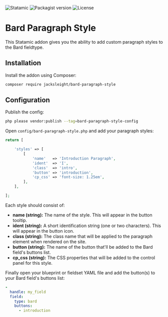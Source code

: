 <!-- statamic:hide -->

![Statamic](https://flat.badgen.net/badge/Statamic/3.1.14+/FF269E)
![Packagist version](https://flat.badgen.net/packagist/v/jacksleight/bard-paragraph-style)
![License](https://flat.badgen.net/github/license/jacksleight/bard-paragraph-style)

# Bard Paragraph Style 

<!-- /statamic:hide -->

This Statamic addon gives you the ability to add custom paragraph styles to the Bard fieldtype.

## Installation

Install the addon using Composer:

```bash
composer require jacksleight/bard-paragraph-style
```

## Configuration

Publish the config:

```bash
php please vendor:publish --tag=bard-paragraph-style-config
```

Open `config/bard-paragraph-style.php` and add your paragraph styles:


```php
return [

    'styles' => [
        [
            'name'   => 'Introduction Paragraph',
            'ident'  => 'I',
            'class'  => 'intro',
            'button' => 'introduction',
            'cp_css' => 'font-size: 1.25em',
        ],
    ],

];
```

Each style should consist of:

* **name (string):** The name of the style. This will appear in the button tooltip.
* **ident (string):** A short identification string (one or two characters). This will appear in the button icon.
* **class (string):** The class name that will be applied to the paragraph element when rendered on the site.
* **button (string):** The name of the button that'll be added to the Bard field's buttons list.
* **cp_css (string):** The CSS properties that will be added to the control panel for this style.

Finally open your blueprint or fieldset YAML file and add the button(s) to your Bard field's buttons list: 

```yaml
-
  handle: my_field
  field:
    type: bard
    buttons:
      - introduction
```
